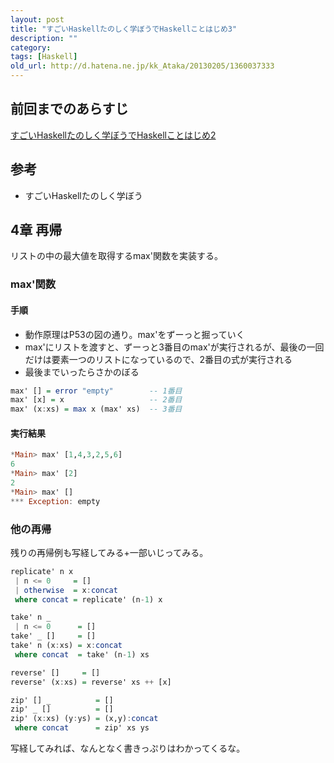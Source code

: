 ```yaml
---
layout: post
title: "すごいHaskellたのしく学ぼうでHaskellことはじめ3"
description: ""
category: 
tags: [Haskell]
old_url: http://d.hatena.ne.jp/kk_Ataka/20130205/1360037333
---
```


## 前回までのあらすじ

[すごいHaskellたのしく学ぼうでHaskellことはじめ2](http://gosyujin.github.com/2013/01/24/haskell-helloworld3/)

## 参考

- すごいHaskellたのしく学ぼう

## 4章 再帰

リストの中の最大値を取得するmax'関数を実装する。

### max'関数

#### 手順

- 動作原理はP53の図の通り。max'をずーっと掘っていく
- max'にリストを渡すと、ずーっと3番目のmax'が実行されるが、最後の一回だけは要素一つのリストになっているので、2番目の式が実行される
- 最後までいったらさかのぼる 

```haskell
max' [] = error "empty"        -- 1番目
max' [x] = x                   -- 2番目
max' (x:xs) = max x (max' xs)  -- 3番目
```

#### 実行結果

```haskell
*Main> max' [1,4,3,2,5,6]
6
*Main> max' [2]
2
*Main> max' []
*** Exception: empty
```

### 他の再帰

残りの再帰例も写経してみる+一部いじってみる。

```haskell
replicate' n x
 | n <= 0     = []
 | otherwise  = x:concat
 where concat = replicate' (n-1) x

take' n _
 | n <= 0      = []
take' _ []     = []
take' n (x:xs) = x:concat
 where concat  = take' (n-1) xs

reverse' []     = []
reverse' (x:xs) = reverse' xs ++ [x]

zip' [] _          = []
zip' _ []          = []
zip' (x:xs) (y:ys) = (x,y):concat
 where concat      = zip' xs ys
```

写経してみれば、なんとなく書きっぷりはわかってくるな。 

